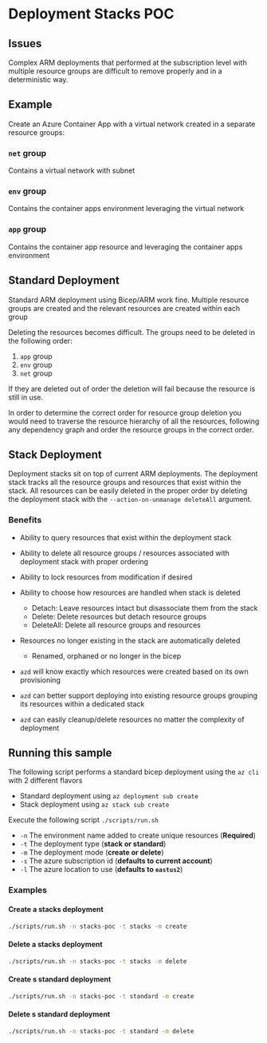 # Deployment Stacks POC

## Issues

Complex ARM deployments that performed at the subscription level with multiple resource groups are difficult to remove properly and in a deterministic way.

## Example

Create an Azure Container App with a virtual network created in a separate resource groups:

### `net` group

Contains a virtual network with subnet

### `env` group

Contains the container apps environment leveraging the virtual network

### `app` group

Contains the container app resource and leveraging the container apps environment

## Standard Deployment

Standard ARM deployment using Bicep/ARM work fine.
Multiple resource groups are created and the relevant resources are created within each group

Deleting the resources becomes difficult.
The groups need to be deleted in the following order:

1. `app` group
2. `env` group
3. `net` group

If they are deleted out of order the deletion will fail because the resource is still in use.

In order to determine the correct order for resource group deletion you would need to traverse the resource hierarchy of all the resources, following any dependency graph and order the resource groups in the correct order.

## Stack Deployment

Deployment stacks sit on top of current ARM deployments.
The deployment stack tracks all the resource groups and resources that exist within the stack.
All resources can be easily deleted in the proper order by deleting the deployment stack with the `--action-on-unmanage deleteAll` argument.

### Benefits

- Ability to query resources that exist within the deployment stack
- Ability to delete all resource groups / resources associated with deployment stack with proper ordering
- Ability to lock resources from modification if desired
- Ability to choose how resources are handled when stack is deleted
  - Detach: Leave resources intact but disassociate them from the stack
  - Delete: Delete resources but detach resource groups
  - DeleteAll: Delete all resource groups and resources
- Resources no longer existing in the stack are automatically deleted
  - Renamed, orphaned or no longer in the bicep

- `azd` will know exactly which resources were created based on its own provisioning
- `azd` can better support deploying into existing resource groups grouping its resources within a dedicated stack
- `azd` can easily cleanup/delete resources no matter the complexity of deployment

## Running this sample

The following script performs a standard bicep deployment using the `az cli` with 2 different flavors
- Standard deployment using `az deployment sub create`
- Stack deployment using `az stack sub create`

Execute the following script `./scripts/run.sh`

- `-n` The environment name added to create unique resources (**Required**)
- `-t` The deployment type (**stack or standard**)
- `-m` The deployment mode (**create or delete**)
- `-s` The azure subscription id (**defaults to current account**)
- `-l` The azure location to use (**defaults to `eastus2`**)

### Examples

#### Create a stacks deployment
```bash
./scripts/run.sh -n stacks-poc -t stacks -m create
```

#### Delete a stacks deployment
```bash
./scripts/run.sh -n stacks-poc -t stacks -m delete
```

#### Create s standard deployment
```bash
./scripts/run.sh -n stacks-poc -t standard -m create
```

#### Delete s standard deployment
```bash
./scripts/run.sh -n stacks-poc -t standard -m delete
```
